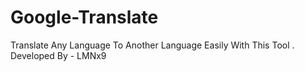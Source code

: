 # Google-Translate
Translate Any Language To Another Language Easily With This Tool . Developed By - LMNx9
